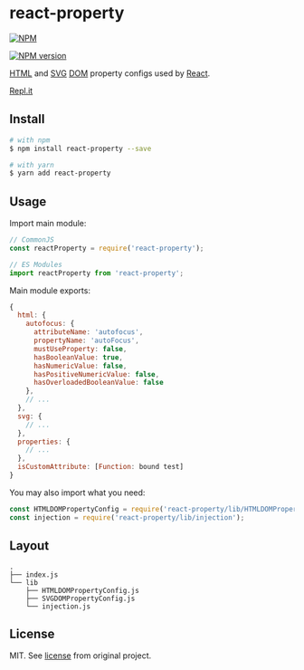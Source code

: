 # react-property

[![NPM](https://nodei.co/npm/react-property.png)](https://nodei.co/npm/react-property/)

[![NPM version](https://img.shields.io/npm/v/react-property.svg)](https://www.npmjs.com/package/react-property)

[HTML](https://github.com/facebook/react/blob/15-stable/src/renderers/dom/shared/HTMLDOMPropertyConfig.js) and [SVG](https://github.com/facebook/react/blob/15-stable/src/renderers/dom/shared/SVGDOMPropertyConfig.js) [DOM](https://github.com/facebook/react/blob/15-stable/src/renderers/dom/shared/DOMProperty.js) property configs used by [React](https://github.com/facebook/react).

[Repl.it](https://repl.it/@remarkablemark/react-property)

## Install

```sh
# with npm
$ npm install react-property --save

# with yarn
$ yarn add react-property
```

## Usage

Import main module:

```js
// CommonJS
const reactProperty = require('react-property');

// ES Modules
import reactProperty from 'react-property';
```

Main module exports:

```js
{
  html: {
    autofocus: {
      attributeName: 'autofocus',
      propertyName: 'autoFocus',
      mustUseProperty: false,
      hasBooleanValue: true,
      hasNumericValue: false,
      hasPositiveNumericValue: false,
      hasOverloadedBooleanValue: false
    },
    // ...
  },
  svg: {
    // ...
  },
  properties: {
    // ...
  },
  isCustomAttribute: [Function: bound test]
}
```

You may also import what you need:

```js
const HTMLDOMPropertyConfig = require('react-property/lib/HTMLDOMPropertyConfig');
const injection = require('react-property/lib/injection');
```

## Layout

```
.
├── index.js
└── lib
    ├── HTMLDOMPropertyConfig.js
    ├── SVGDOMPropertyConfig.js
    └── injection.js
```

## License

MIT. See [license](https://github.com/facebook/react/blob/15-stable/LICENSE) from original project.
